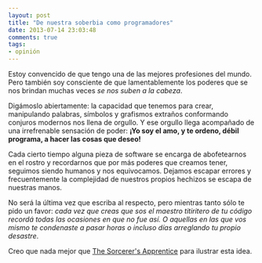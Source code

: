 ```yaml
---
layout: post
title: "De nuestra soberbia como programadores"
date: 2013-07-14 23:03:48
comments: true
tags:
- opinión
---
```


Estoy convencido de que tengo una de las mejores profesiones del mundo. Pero también soy consciente de que lamentablemente los poderes que se nos brindan muchas veces *se nos suben a la cabeza*.

Digámoslo abiertamente: la capacidad que tenemos para crear, manipulando palabras, símbolos y grafismos extraños conformando conjuros modernos nos llena de orgullo. Y ese orgullo llega acompañado de una irrefrenable sensación de poder: **¡Yo soy el amo, y te ordeno, débil programa, a hacer las cosas que deseo!**

Cada cierto tiempo alguna pieza de software se encarga de abofetearnos en el rostro y recordarnos que por más poderes que creamos tener, seguimos siendo humanos y nos equivocamos. Dejamos escapar errores y frecuentemente la complejidad de nuestros propios hechizos se escapa de nuestras manos.

No será la última vez que escriba al respecto, pero mientras tanto sólo te pido un favor: *cada vez que creas que sos el maestro titiritero de tu código recordá todas las ocasiones en que no fue así. O aquellas en las que vos mismo te condenaste a pasar horas o incluso días arreglando tu propio desastre*.

Creo que nada mejor que [The Sorcerer's Apprentice][hechicero] para ilustrar esta idea.

[hechicero]: http://www.youtube.com/watch?v=jSTWy25hRiI

